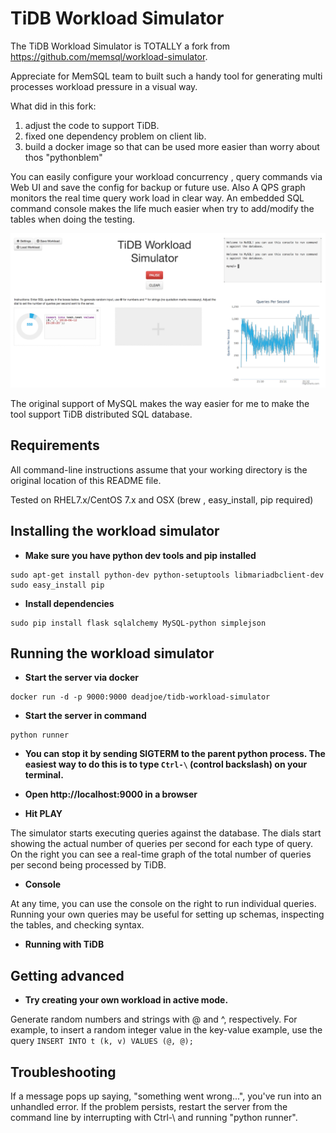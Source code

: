 TiDB  Workload Simulator
====================

The TiDB Workload Simulator is TOTALLY a fork from https://github.com/memsql/workload-simulator.  

Appreciate for MemSQL team to built such a handy tool for generating multi processes workload pressure in a visual way.

What did in this fork:

1. adjust the code to support TiDB.
2. fixed one dependency problem on client lib.
3. build a docker image so that can be used more easier than worry about thos "pythonblem"  

You can easily configure your workload concurrency , query commands via Web UI and save the config for backup or future use. Also A QPS graph monitors the real time query work load in clear way.  An embedded  SQL  command console makes the life much easier when try to add/modify the tables when doing the testing.

![alt text](https://github.com/deadjoe/tidb-workload-simulator/blob/master/screenshots.png)


The original support of MySQL makes the way easier for me to make the tool support TiDB distributed SQL database.

Requirements
------------

All command-line instructions assume that your working directory is the original location of this README file.

Tested on  RHEL7.x/CentOS 7.x and OSX (brew , easy_install, pip required)


Installing the workload simulator
---------------------------------

+ **Make sure you have python dev tools and pip installed**

```
sudo apt-get install python-dev python-setuptools libmariadbclient-dev
sudo easy_install pip
```

+ **Install dependencies**

```
sudo pip install flask sqlalchemy MySQL-python simplejson
```

Running the workload simulator
--------------------
+ **Start the server via docker**

```
docker run -d -p 9000:9000 deadjoe/tidb-workload-simulator
```

+ **Start the server in command**

```
python runner
```

+ **You can stop it by sending SIGTERM to the parent python process. The easiest way to do this is to type `Ctrl-\` (control backslash) on your terminal.**


+ **Open http://localhost:9000 in a browser**

+ **Hit PLAY**

The simulator starts executing queries against the database. The dials start showing the actual number of queries per second for each type of query. On the right you can see a real-time graph of the total number of queries per second being processed by TiDB.

+ **Console**

At any time, you can use the console on the right to run individual queries. Running your own queries may be useful for setting up schemas, inspecting the tables, and checking syntax.

+ **Running with TiDB**


Getting advanced
------------------------

+ **Try creating your own workload in active mode.**

Generate random numbers and strings with @ and ^, respectively. For example, to insert a random integer value in the key-value example, use the query `INSERT INTO t (k, v) VALUES (@, @);`

Troubleshooting
-------------------

If a message pops up saying, "something went wrong...", you've run into an unhandled error. If the problem persists, restart the server from the command line by interrupting with Ctrl-\ and running "python runner".
